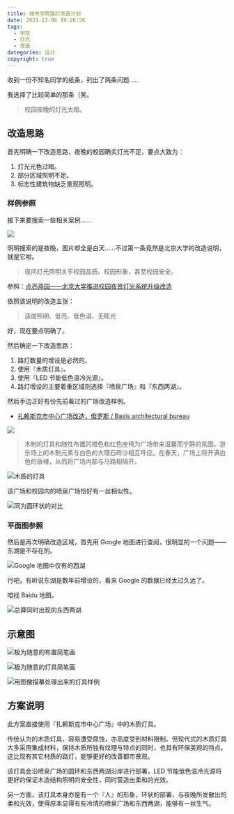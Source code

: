 ```yaml
---
title: 城市学院路灯改造计划
date: 2021-12-06 19:26:26
tags:
  - 学院
  - 灯光
  - 改造
dategories: 设计
copyright: true
---
```


收到一份不知名同学的纸条，列出了两条问题……

我选择了比较简单的那条（笑。
<!--more-->

> 校园夜晚的灯光太暗。

## 改造思路

首先明确一下改造思路，夜晚的校园确实灯光不足，要点大致为：

1. 灯光光色过暗。
2. 部分区域照明不足。
3. 标志性建筑物缺乏景观照明。

### 样例参照

接下来要搜索一些相关案例……

![](screenshot_2021-12-06_campus_night_lighting_renovation-google_search.png)

明明搜索的是夜晚，图片却全是白天……不过第一条竟然是北京大学的改造说明，就是它啦。

> 夜间灯光照明关乎校园品质、校园形象，甚至校园安全。

参照：[点亮燕园——北京大学推进校园夜景灯光系统升级改造](https://news.pku.edu.cn/xwzh/488a98428e754ecc9a9b1fdbff7b8212.htm)

依照该说明的改造主张：

> 适度照明、低亮、低色温、无眩光

好，现在要点明确了。

然后确定一下改造思路：

1. 路灯数量的增设是必然的。
2. 使用『木质灯具』。
3. 使用『LED 节能低色温冷光源』。
4. 路灯增设的主要着重区域则选择『喷泉广场』和『东西两湖』。

然后手边正好有份先前看过的广场改造样例。

* [扎赖斯克市中心广场改造，俄罗斯 / Basis architectural bureau](https://www.gooood.cn/renovation-of-the-historical-centre-of-zaraysk-by-basis-architectural-bureau.htm)

![](023-renovation-of-the-historical-centre-of-zaraysk-by-basis-architectural-bureau-960x547.jpg)

> 木制的灯具和随性布置的橙色和红色座椅为广场带来温馨而宁静的氛围。游乐场上的木制元素与白色的大理石碎沙相互呼应。在春天，广场上将开满白色的唐棣，从而将广场内部与马路相隔开。

![木质的灯具](005-renovation-of-the-historical-centre-of-zaraysk-by-basis-architectural-bureau-960x640.jpg)

该广场和校园内的喷泉广场恰好有一丝相似性。

![同为圆环状的对比](20190801101757992275.jpg)

### 平面图参照

然后是再次明确改造区域，首先用 Google 地图进行查阅，很明显的一个问题——东湖是不存在的。

![Google 地图中仅有的西湖](screenshot_2021-12-07_at_22-36-54_google_maps.png)

行吧，有听说东湖是数年前增设的，看来 Google 的数据已经太过久远了。

咱找 Baidu 地图。

![总算同时出现的东西两湖](image_2021-12-07_23-25-01.png)

## 示意图

![极为随意的布置简笔画](img_20211208_152542.jpg)

![极为随意的灯具简笔画](img_20211208_162744.jpg)

![用图像描摹处理出来的灯具样例](005_500.png)

## 方案说明

此方案直接使用『扎赖斯克市中心广场』中的木质灯具。

传统认为的木质灯具，容易遭受腐蚀，亦高度受到材料限制。但现代式的木质灯具大多采用集成材料，保持木质所独有纹理与特点的同时，也具有环保美观的特点。这比现有其它材质的路灯，能够更好的改善都市景观。

该灯具会沿喷泉广场的圆环和东西两湖沿岸进行部署，LED 节能低色温冷光源将更好的保证木造结构照明的安全性，同时营造出柔和的光效。

另一方面，该灯具本身亦是有一个『人』的形象，环状的部署，与夜晚所发散出的柔和光效，使得原本显得有些冷清的喷泉广场和东西两湖，能够有一丝生气。
